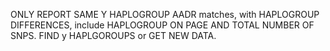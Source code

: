 ONLY REPORT SAME Y HAPLOGROUP AADR matches, with HAPLOGROUP DIFFERENCES, include HAPLOGROUP ON PAGE AND TOTAL NUMBER OF SNPS. FIND y HAPLGOROUPS or GET NEW DATA.